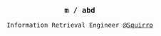 <div align='center'>
  
<h3>
    <samp>
        <strong>m / abd</strong>
    </samp>
</h3>
<p>
    <samp>
        Information Retrieval Engineer <a href="https://squirro.com/">@Squirro</a>
    </samp>
</p>

</div>

